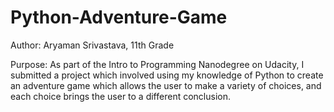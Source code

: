 # Python-Adventure-Game


Author: Aryaman Srivastava, 11th Grade

Purpose: As part of the Intro to Programming Nanodegree on Udacity, I submitted a project which involved using my knowledge of Python to create an adventure game which allows the user to make a variety of choices, and each choice brings the user to a different conclusion. 

